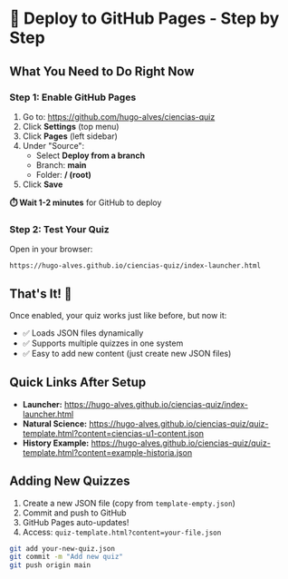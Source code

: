 # 🚀 Deploy to GitHub Pages - Step by Step

## What You Need to Do Right Now

### Step 1: Enable GitHub Pages
1. Go to: https://github.com/hugo-alves/ciencias-quiz
2. Click **Settings** (top menu)
3. Click **Pages** (left sidebar)
4. Under "Source":
   - Select **Deploy from a branch**
   - Branch: **main**
   - Folder: **/ (root)**
5. Click **Save**

**⏱️ Wait 1-2 minutes** for GitHub to deploy

### Step 2: Test Your Quiz
Open in your browser:
```
https://hugo-alves.github.io/ciencias-quiz/index-launcher.html
```

## That's It! 🎉

Once enabled, your quiz works just like before, but now it:
- ✅ Loads JSON files dynamically
- ✅ Supports multiple quizzes in one system
- ✅ Easy to add new content (just create new JSON files)

## Quick Links After Setup

- **Launcher:** https://hugo-alves.github.io/ciencias-quiz/index-launcher.html
- **Natural Science:** https://hugo-alves.github.io/ciencias-quiz/quiz-template.html?content=ciencias-u1-content.json
- **History Example:** https://hugo-alves.github.io/ciencias-quiz/quiz-template.html?content=example-historia.json

## Adding New Quizzes

1. Create a new JSON file (copy from `template-empty.json`)
2. Commit and push to GitHub
3. GitHub Pages auto-updates!
4. Access: `quiz-template.html?content=your-file.json`

```bash
git add your-new-quiz.json
git commit -m "Add new quiz"
git push origin main
```

